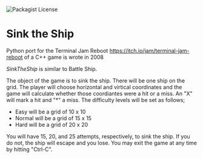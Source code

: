 ![Packagist License](https://img.shields.io/packagist/l/JoeKlemmer/sinktheship)

# Sink the Ship #

Python port for the Terminal Jam Reboot
<https://itch.io/jam/terminal-jam-reboot> of a C++ game is wrote in 2008

_SinkTheShip_ is similar to Battle Ship.

The object of the game is to sink the ship.  There will be one ship 
on the grid.  The player will choose horizontal and virtical coordinates 
and the game will calculate whether those coordiantes were a hit or a 
miss.  An "X" will mark a hit and "*" a miss.  The difficulty levels 
will be set as follows;

 - Easy will be a grid of 10 x 10
 - Normal will be a grid of 15 x 15
 - Hard will be a grid of 20 x 20

You will have 15, 20, and 25 attempts, respectively, to sink the ship.
If you do not, the ship will escape and you lose.
You may exit the game at any time by hitting "Ctrl-C".
